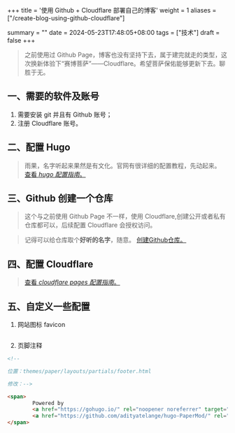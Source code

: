 +++
title = '使用 Github + Cloudflare 部署自己的博客'
weight = 1
aliases = ["/create-blog-using-github-cloudflare"]

summary = ""
date = 2024-05-23T17:48:05+08:00
tags = ["技术"]
draft = false
+++

> 之前使用过 Github Page，博客也没有坚持下去，属于建完就走的类型，这次换新体验下“赛博菩萨”——Cloudflare。希望菩萨保佑能够更新下去。聊胜于无。
## 一、需要的软件及账号
1. 需要安装 git 并且有 Github 账号；
2. 注册 Cloudflare 账号。
## 二、配置 Hugo 
> 雨果，名字听起来果然是有文化。官网有很详细的配置教程，先动起来。
> [查看 *hugo 配置指南*。 ](https://developers.cloudflare.com/pages/framework-guides/deploy-a-hugo-site/)

## 三、Github 创建一个仓库
> 这个与之前使用 Github Page 不一样，使用 Cloudflare,创建公开或者私有仓库都可以，后续配置 Cloudflare 会授权访问。

> 记得可以给仓库取个**好听的名字**，随意。
> [创建Github仓库。](https://developers.cloudflare.com/pages/framework-guides/deploy-a-hugo-site/#create-a-github-repository)

## 四、配置 Cloudflare 
> [查看 *cloudflare pages 配置指南*。](https://developers.cloudflare.com/pages/framework-guides/deploy-a-hugo-site/#deploy-with-cloudflare-pages)

## 五、自定义一些配置
1. 网站图标 favicon
```

```
2. 页脚注释
```html
<!--

位置：themes/paper/layouts/partials/footer.html

修改：-->

<span>
        Powered by
        <a href="https://gohugo.io/" rel="noopener noreferrer" target="_blank">Hugo</a> &
        <a href="https://github.com/adityatelange/hugo-PaperMod/" rel="noopener" target="_blank">PaperMod</a>
</span> 
```
